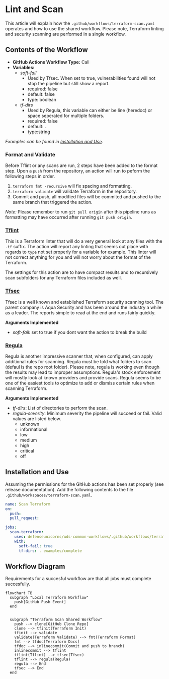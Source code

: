 # Lint and Scan

This article will explain how the `.github/workflows/terraform-scan.yaml` operates and how to use the shared workflow. Please note, Terraform linting and security scanning are performed in a single workflow.

## Contents of the Workflow

* **GitHub Actions Workflow Type:** Call
* **Variables:**
  * *soft-fail* 
    * Used by Tfsec. When set to true, vulnerabilities found will not stop the pipeline but still show a report.
  	* required: false
  	* default: false
  	* type: boolean
  * *tf-dirs*
    * Used by Regula, this variable can either be line (heredoc) or space seperated for multiple folders.
    * required: false
    * default: .
    * type:string

*Examples can be found in [Installation and Use](#installation-and-use).*

### Format and Validate

Before Tflint or any scans are run, 2 steps have been added to the format step. Upon a `push` from the repository, an action will run to peform the following steps in order. 

1. `terraform fmt -recursive` will fix spacing and formatting.
1. `terraform validate` will validate Terraform in the repository.
1. Commit and push, all modified files will be commited and pushed to the same branch that triggered the action. 

*Note:* Please remember to run `git pull origin` after this pipeline runs as formatting may have occurred after running `git push origin`.

### [Tflint](https://github.com/terraform-linters/setup-tflint)

This is a Terraform linter that will do a very general look at any files with the `.tf` suffix. The action will report any linting that seems out place with regards to `type` not set properly for a variable for example. This linter will not correct anything for you and will not worry about the format of the Terraform.

The settings for this action are to have compact results and to recursively scan subfolders for any Terraform files included as well.

### [Tfsec](https://github.com/aquasecurity/tfsec-action)

Tfsec is a well known and established Terraform security scanning tool. The parent company is Aqua Security and has been around the industry a while as a leader. The reports simple to read at the end and runs fairly quickly.

**Arguments Implemented**
* *soft-fail*: set to true if you dont want the action to break the build

### [Regula](https://github.com/fugue/regula-action)

Regula is another impressive scanner that, when configured, can apply additional rules for scanning. Regula must be told what folders to scan (defaul is the repo root folder). Please note, regula is working even though the results may lead to improper assumptions. Regula's stock enforcement will mostly look at known providers and provide scans. Regula seems to be one of the easiest tools to optimize to add or dismiss certain rules when scanning Terraform.

**Arguments Implemented**
* *tf-dirs*: List of directories to perform the scan.
* *regula-severity*: Minimum severity the pipeline will succeed or fail. Valid values are listed below.
  * unknown
  * informational
  * low
  * medium
  * high
  * critical
  * off

## Installation and Use

Assuming the permissions for the GitHub actions has been set properly (see release documentation). Add the following contents to the file `.github/workspaces/terraform-scan.yaml`.

```yaml
name: Scan Terraform
on:
  push:
  pull_request:

jobs:
  scan-terraform:
    uses: defenseunicorns/uds-common-workflows/.github/workflows/terraform-scan.yaml@main
    with:
      soft-fail: true
      tf-dirs: . examples/complete
```

## Workflow Diagram

Requirements for a succesful workflow are that all jobs must complete succesfully.

```mermaid
flowchart TB
  subgraph "Local Terraform Workflow"
    push[GitHub Push Event]
  end


  subgraph "Terraform Scan Shared Workflow"
    push --> clone[GitHub Clone Repo]
    clone --> tfinit(Terraform Init)
    tfinit --> validate
    validate(Terraform Validate) --> fmt(Terraform Format)
    fmt --> tfdoc[Terraform Docs]
    tfdoc --> inlinecommit(Commit and push to branch)
    inlinecommit --> tflint
    tflint(Tflint) --> tfsec(Tfsec)
    tflint --> regula(Regula)
    regula --> End
    tfsec --> End
  end

```
